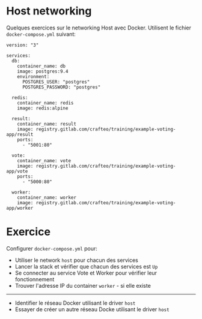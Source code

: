 # Host networking

Quelques exercices sur le networking Host avec Docker. Utilisent le fichier `docker-compose.yml` suivant:

```
version: "3"

services:
  db:
    container_name: db
    image: postgres:9.4
    environment:
      POSTGRES_USER: "postgres"
      POSTGRES_PASSWORD: "postgres"

  redis:
    container_name: redis
    image: redis:alpine

  result:
    container_name: result
    image: registry.gitlab.com/crafteo/training/example-voting-app/result
    ports:
      - "5001:80"

  vote:
    container_name: vote
    image: registry.gitlab.com/crafteo/training/example-voting-app/vote
    ports:
      - "5000:80"

  worker:
    container_name: worker
    image: registry.gitlab.com/crafteo/training/example-voting-app/worker
```

# Exercice

Configurer `docker-compose.yml` pour:

- Utiliser le network `host` pour chacun des services
- Lancer la stack et vérifier que chacun des services est `Up`
- Se connecter au service Vote et Worker pour vérifier leur fonctionnement
- Trouver l'adresse IP du container `worker` - si elle existe

---

- Identifier le réseau Docker utilisant le driver `host`
- Essayer de créer un autre réseau Docke utilisant le driver `host` 
